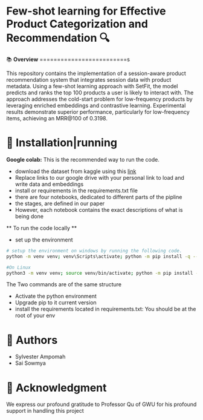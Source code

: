 # Few-shot learning for Effective Product Categorization and Recommendation 🔍

📚 **Overview**
=========================s
  
This repository contains the implementation of a session-aware product recommendation system that integrates session data with product metadata. Using a few-shot learning approach with SetFit, the model predicts and ranks the top 100 products a user is likely to interact with. The approach addresses the cold-start problem for low-frequency products by leveraging enriched embeddings and contrastive learning. Experimental results demonstrate superior performance, particularly for low-frequency items, achieving an MRR@100 of 0.3198.

🔧 **Installation|running**
===========================
**Google colab:** This is the recommended way to run the code. 
- download the dataset from kaggle using this  [link](https://www.kaggle.com/datasets/marquis03/amazon-m2)
- Replace links to our google drive with your personal link to load and write data and embeddings
- install or requirements in the requirements.txt file
- there are four notebooks, dedicated to different parts of the pipline
- the stages, are defined in our paper
- However, each notebook contains the exact descriptions of what is being done


** To run the code locally **
- set up the environment 
```bash
# setup the environment on windows by running the following code.
python -m venv venv; venv\Scripts\activate; python -m pip install -q --upgrade pip; python -m pip install -r requirements.txt  

#On Linux
python3 -m venv venv; source venv/bin/activate; python -m pip install -q --upgrade pip; python -m pip install -r requirements.txt 

```
The Two commands are of the same structure
- Activate the python environment
- Upgrade pip to it current version
-  install the requirements located in requirements.txt: You should be at the root of your env

👥 **Authors**
===
- Sylvester Ampomah
- Sai Sowmya 

🌟 **Acknowledgment**
===
We express our profound gratitude to Professor Qu of GWU for his profound support in handling this project
